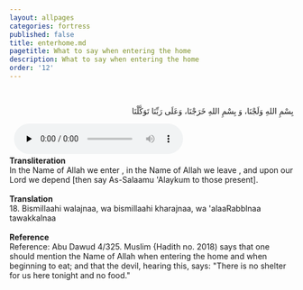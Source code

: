 ```yaml
---
layout: allpages
categories: fortress
published: false
title: enterhome.md
pagetitle: What to say when entering the home
description: What to say when entering the home
order: '12'
---
```

&nbsp;
<div class="arabictext" dir="RTL">

بِسْمِ اللهِ وَلَجْنَا، وَ بِسْمِ اللهِ خَرَجْنَا، وَعَلَى رَبِّنَا تَوَكَّلْنَا

</div>
&nbsp;

<audio controls  preload="none">
  <source src="{{ site.baseurl }}/audio/fortress/18.mp3" type="audio/mpeg">
Your browser does not support the audio element.
</audio>
&nbsp;
<div class="duaextra" tabindex="0">
<div><strong>Transliteration</strong></div>
<div class="extra">In the Name of Allah we enter , in the Name of Allah we leave , and upon our Lord we depend [then say As-Salaamu 'Alaykum to those present].</div>
</div>
&nbsp;
<div class="duaextra" tabindex="0">
<div><strong>Translation</strong></div>
<div class="extra">18. Bismillaahi walajnaa, wa bismillaahi kharajnaa, wa 'alaaRabblnaa tawakkalnaa</div>
</div>
&nbsp;
<div class="duaextra" tabindex="0">
<div><strong>Reference</strong></div>
<div class="extra">Reference: Abu Dawud 4/325. Muslim {Hadith no. 2018) says that one should mention the Name of Allah when entering the home and when beginning to eat; and that the devil, hearing this, says: "There is no shelter for us here tonight and no food."</div>
</div>